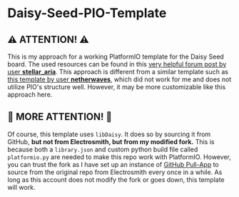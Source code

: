 # Daisy-Seed-PIO-Template

## ⚠️ ATTENTION! ⚠️
This is my approach for a working PlatformIO template for the Daisy Seed board. The used resources can be found in this [very helpful forum post by user **stellar_aria**](https://forum.electro-smith.com/t/platformio-electrosmith-libdaisy-build-issues/3885/3). This approach is different from a similar template such as [this template by user **netherwaves**](https://github.com/netherwaves/ESDPIO-STM32Cube), which did not work for me and does not utilize PIO's structure well. However, it may be more customizable like this approach here.

## 🛑️ MORE ATTENTION! 🛑️
Of course, this template uses `libDaisy`. It does so by sourcing it from GitHub, **but not from Electrosmith, but from my modified fork.** This is because both a `library.json` and custom python build file called `platformio.py` are needed to make this repo work with PlatformIO. However, you can trust the fork as I have set up an instance of [GitHub Pull-App](https://github.com/apps/pull) to source from the original repo from Electrosmith every once in a while. As long as this account does not modify the fork or goes down, this template will work.
